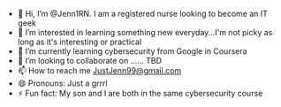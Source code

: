 - 👋 Hi, I’m @Jenn1RN. I am a registered nurse looking to become an IT geek
- 👀 I’m interested in learning something new everyday...I'm not picky as long as it's interesting or practical
- 🌱 I’m currently learning cybersecurity from Google in Coursera
- 💞️ I’m looking to collaborate on ...... TBD
- 📫 How to reach me JustJenn99@gmail.com
- 😄 Pronouns: Just a grrrl
- ⚡ Fun fact: My son and I are both in the same cybersecurity course

<!---
Jenn1RN/Jenn1RN is a ✨ special ✨ repository because its `README.md` (this file) appears on your GitHub profile.
You can click the Preview link to take a look at your changes.
--->
